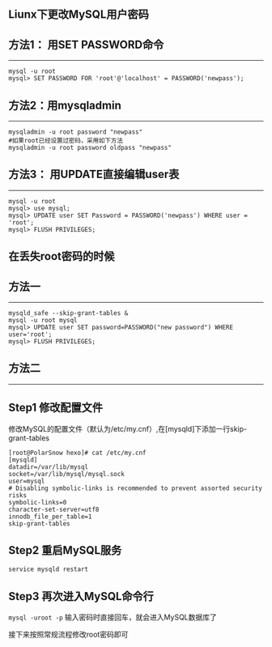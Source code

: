 ## Liunx下更改MySQL用户密码
## 方法1： 用SET PASSWORD命令

------

```
mysql -u root
mysql> SET PASSWORD FOR 'root'@'localhost' = PASSWORD('newpass');
```

## 方法2：用mysqladmin

------

```
mysqladmin -u root password "newpass"
#如果root已经设置过密码，采用如下方法
mysqladmin -u root password oldpass "newpass"
```

## 方法3： 用UPDATE直接编辑user表

------

```
mysql -u root
mysql> use mysql;
mysql> UPDATE user SET Password = PASSWORD('newpass') WHERE user = 'root';
mysql> FLUSH PRIVILEGES;
```

## 在丢失root密码的时候

## 方法一

------

```
mysqld_safe --skip-grant-tables &
mysql -u root mysql
mysql> UPDATE user SET password=PASSWORD("new password") WHERE user='root';
mysql> FLUSH PRIVILEGES;
```

## 方法二
----
## Step1 修改配置文件

修改MySQL的配置文件（默认为/etc/my.cnf）,在[mysqld]下添加一行skip-grant-tables

```
[root@PolarSnow hexo]# cat /etc/my.cnf 
[mysqld]
datadir=/var/lib/mysql
socket=/var/lib/mysql/mysql.sock
user=mysql
# Disabling symbolic-links is recommended to prevent assorted security risks
symbolic-links=0
character-set-server=utf8
innodb_file_per_table=1
skip-grant-tables
```

## Step2 重启MySQL服务

```
service mysqld restart
```

## Step3 再次进入MySQL命令行

`mysql -uroot -p` 输入密码时直接回车，就会进入MySQL数据库了

接下来按照常规流程修改root密码即可
